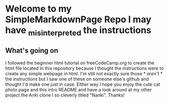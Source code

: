 # Welcome to my SimpleMarkdownPage Repo I may have <sub>misinterpreted</sub> the instructions

## What's going on
I followed the beginner html tutorial on freeCodeCamp.org to create the html file located in this repository because I thought the instructions were to create any simple webpage in html. 
I'm still not exactly sure those * *aren't* * the instructions but I saw one of these on someone else's github and thought I'd make one just in case. Either way I hope you enjoy the cute
cat photo page and this intro README and have a look around at my other project the Anki clone I so cleverly titled "Nanki". Thanks!
